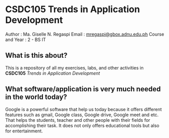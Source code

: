 
# CSDC105 Trends in Application Development
   
Author : Ma. Giselle N. Regaspi
Email : mregaspi@gbox.adnu.edu.ph
Course and Year : 2 - BS IT
   
## What is this about?
  This is a repository of all my exercises, labs, and other activities in **CSDC105** *Trends in Application Development*
   
## What software/application is very much needed in the world today?
   Google is a powerful software that help us today because it offers different features such as gmail, Google class, Google drive,  Google meet and etc. 
   That helps the students, teacher and other people with their fields for accomplishing their task. It does not only offers educational tools but also for entertainment. 
   
